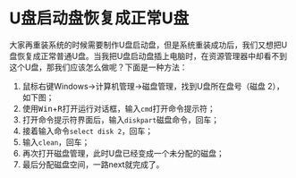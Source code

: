 # U盘启动盘恢复成正常U盘

大家再重装系统的时候需要制作U盘启动盘，但是系统重装成功后，我们又想把U盘恢复成正常普通U盘。当我把U盘启动盘插上电脑时，在资源管理器中却看不到这个U盘，那我们应该怎么做呢？下面是一种方法：

1. 鼠标右键Windows->计算机管理->磁盘管理，找到U盘所在盘号（磁盘 2），如下图；
2. 使用<kbd>Win</kbd>+<kbd>R</kbd>打开运行对话框，输入`cmd`打开命令提示符；
3. 打开命令提示符界面后，输入`diskpart`磁盘命令，回车；
4. 接着输入命令`select disk 2`，回车；
5. 输入`clean`，回车；
6. 再次打开磁盘管理，此时U盘已经变成一个未分配的磁盘；
7. 最后分配磁盘空间，一路next就完成了。